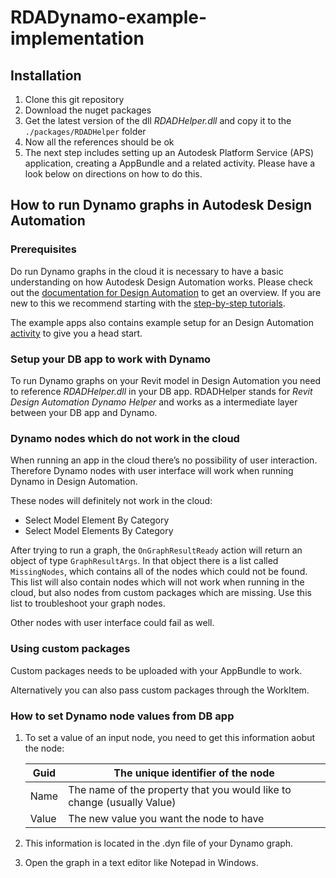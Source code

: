 # RDADynamo-example-implementation

## Installation
1. Clone this git repository
2. Download the nuget packages
3. Get the latest version of the dll _RDADHelper.dll_ and copy it to the `./packages/RDADHelper` folder
4. Now all the references should be ok
5. The next step includes setting up an Autodesk Platform Service (APS) application, creating a AppBundle and a related activity. Please have a look below on directions on how to do this.

## How to run Dynamo graphs in Autodesk Design Automation

### Prerequisites

Do run Dynamo graphs in the cloud it is necessary to have a basic understanding on how Autodesk Design Automation works. Please check out the [documentation for Design Automation](https://aps.autodesk.com/en/docs/design-automation/v3/developers_guide/overview/) to get an overview. If you are new to this we recommend starting with the [step-by-step tutorials](https://aps.autodesk.com/en/docs/design-automation/v3/tutorials/revit/about_this_tutorial/).

The example apps also contains example setup for an Design Automation [activity](https://aps.autodesk.com/en/docs/design-automation/v3/reference/http/activities-POST/) to give you a head start.

### Setup your DB app to work with Dynamo

To run Dynamo graphs on your Revit model in Design Automation you need to reference *RDADHelper.dll* in your DB app. RDADHelper stands for *Revit Design Automation Dynamo Helper* and works as a intermediate layer between your DB app and Dynamo.

### Dynamo nodes which do not work in the cloud

When running an app in the cloud there’s no possibility of user interaction. Therefore Dynamo nodes with user interface will work when running Dynamo in Design Automation.

These nodes will definitely not work in the cloud:
- Select Model Element By Category
- Select Model Elements By Category

After trying to run a graph, the `OnGraphResultReady` action will return an object of type `GraphResultArgs`. In that object there is a list called `MissingNodes`, which contains all of the nodes which could not be found. This list will also contain nodes which will not work when running in the cloud, but also nodes from custom packages which are missing. Use this list to troubleshoot your graph nodes.



Other nodes with user interface could fail as well.

### Using custom packages

Custom packages needs to be uploaded with your AppBundle to work. 

Alternatively you can also pass custom packages through the WorkItem.

### How to set Dynamo node values from DB app

1. To set a value of an input node, you need to get this information aobut the node:
    
    | Guid | The unique identifier of the node |
    | --- | --- |
    | Name | The name of the property that you would like to change (usually Value) |
    | Value | The new value you want the node to have |
	
2. This information is located in the .dyn file of your Dynamo graph.
3. Open the graph in a text editor like Notepad in Windows.